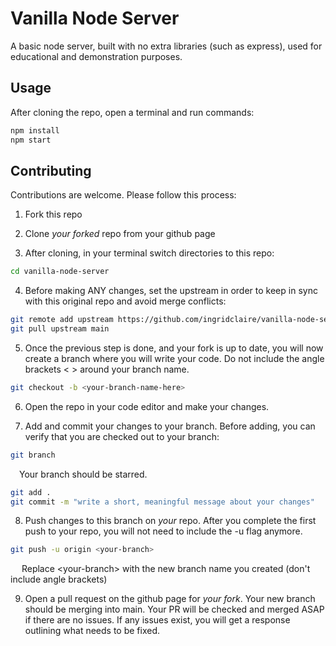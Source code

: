 # Vanilla Node Server

A basic node server, built with no extra libraries (such as express), used for educational and demonstration purposes.


## Usage

After cloning the repo, open a terminal and run commands:

```bash
npm install
npm start
```


## Contributing

Contributions are welcome. Please follow this process:

1. Fork this repo

2. Clone *your forked* repo from your github page

3. After cloning, in your terminal switch directories to this repo:

```bash
cd vanilla-node-server
```

4. Before making ANY changes, set the upstream in order to keep in sync with this original repo and avoid merge conflicts:

```bash
git remote add upstream https://github.com/ingridclaire/vanilla-node-server.git
git pull upstream main
```

5. Once the previous step is done, and your fork is up to date, you will now create a branch where you will write your code. Do not include the angle brackets < > around your branch name.

```bash
git checkout -b <your-branch-name-here>
```

6. Open the repo in your code editor and make your changes.

7. Add and commit your changes to your branch. Before adding, you can verify that you are checked out to your branch:

```bash
git branch
```

&emsp;Your branch should be starred.

```bash
git add .
git commit -m "write a short, meaningful message about your changes"
```

8. Push changes to this branch on *your* repo. After you complete the first push to your repo, you will not need to include the -u flag anymore.

```bash
git push -u origin <your-branch>
```

&emsp; Replace \<your-branch\> with the new branch name you created (don't include angle brackets)

9. Open a pull request on the github page for *your fork*. Your new branch should be merging into main. Your PR will be checked and merged ASAP if there are no issues. If any issues exist, you will get a response outlining what needs to be fixed. 

